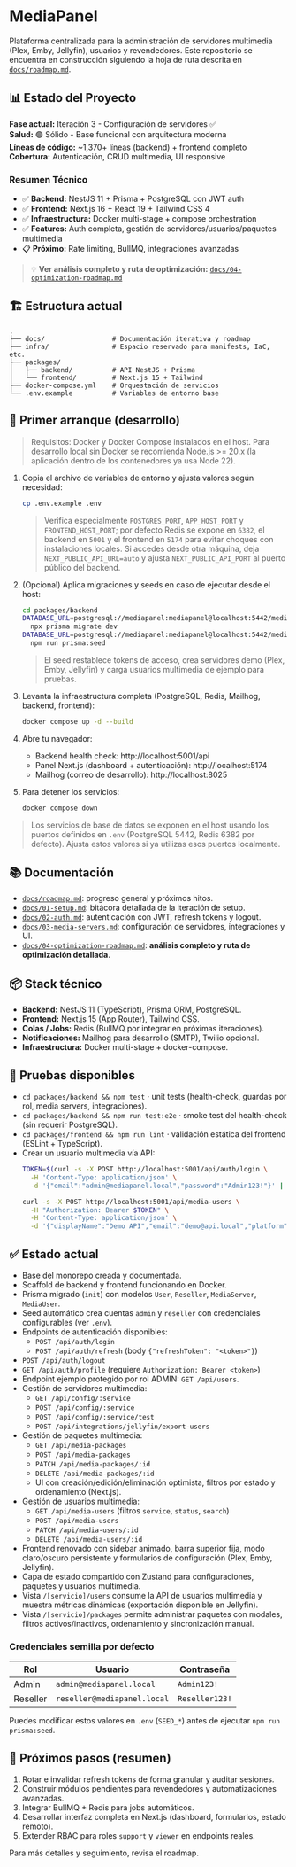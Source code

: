 # MediaPanel

Plataforma centralizada para la administración de servidores multimedia (Plex, Emby, Jellyfin), usuarios y revendedores. Este repositorio se encuentra en construcción siguiendo la hoja de ruta descrita en [`docs/roadmap.md`](docs/roadmap.md).

## 📊 Estado del Proyecto

**Fase actual:** Iteración 3 - Configuración de servidores ✅  
**Salud:** 🟢 Sólido - Base funcional con arquitectura moderna  
**Líneas de código:** ~1,370+ líneas (backend) + frontend completo  
**Cobertura:** Autenticación, CRUD multimedia, UI responsive  

### Resumen Técnico
- ✅ **Backend:** NestJS 11 + Prisma + PostgreSQL con JWT auth
- ✅ **Frontend:** Next.js 16 + React 19 + Tailwind CSS 4
- ✅ **Infraestructura:** Docker multi-stage + compose orchestration
- ✅ **Features:** Auth completa, gestión de servidores/usuarios/paquetes multimedia
- 📋 **Próximo:** Rate limiting, BullMQ, integraciones avanzadas

> 💡 **Ver análisis completo y ruta de optimización:** [`docs/04-optimization-roadmap.md`](docs/04-optimization-roadmap.md)

## 🏗️ Estructura actual

```
.
├── docs/                 # Documentación iterativa y roadmap
├── infra/                # Espacio reservado para manifests, IaC, etc.
├── packages/
│   ├── backend/          # API NestJS + Prisma
│   └── frontend/         # Next.js 15 + Tailwind
├── docker-compose.yml    # Orquestación de servicios
└── .env.example          # Variables de entorno base
```

## 🚀 Primer arranque (desarrollo)

> Requisitos: Docker y Docker Compose instalados en el host. Para desarrollo local sin Docker se recomienda Node.js >= 20.x (la aplicación dentro de los contenedores ya usa Node 22).

1. Copia el archivo de variables de entorno y ajusta valores según necesidad:
   ```bash
   cp .env.example .env
   ```
   > Verifica especialmente `POSTGRES_PORT`, `APP_HOST_PORT` y `FRONTEND_HOST_PORT`; por defecto Redis se expone en `6382`, el backend en `5001` y el frontend en `5174` para evitar choques con instalaciones locales. Si accedes desde otra máquina, deja `NEXT_PUBLIC_API_URL=auto` y ajusta `NEXT_PUBLIC_API_PORT` al puerto público del backend.

2. (Opcional) Aplica migraciones y seeds en caso de ejecutar desde el host:
   ```bash
   cd packages/backend
   DATABASE_URL=postgresql://mediapanel:mediapanel@localhost:5442/mediapanel?schema=public \\
     npx prisma migrate dev
   DATABASE_URL=postgresql://mediapanel:mediapanel@localhost:5442/mediapanel?schema=public \\
     npm run prisma:seed
   ```
   > El seed restablece tokens de acceso, crea servidores demo (Plex, Emby, Jellyfin) y carga usuarios multimedia de ejemplo para pruebas.

3. Levanta la infraestructura completa (PostgreSQL, Redis, Mailhog, backend, frontend):
   ```bash
   docker compose up -d --build
   ```

4. Abre tu navegador:
   - Backend health check: http://localhost:5001/api
   - Panel Next.js (dashboard + autenticación): http://localhost:5174
   - Mailhog (correo de desarrollo): http://localhost:8025

5. Para detener los servicios:
   ```bash
   docker compose down
   ```

> Los servicios de base de datos se exponen en el host usando los puertos definidos en `.env` (PostgreSQL 5442, Redis 6382 por defecto). Ajusta estos valores si ya utilizas esos puertos localmente.

## 📚 Documentación

- [`docs/roadmap.md`](docs/roadmap.md): progreso general y próximos hitos.
- [`docs/01-setup.md`](docs/01-setup.md): bitácora detallada de la iteración de setup.
- [`docs/02-auth.md`](docs/02-auth.md): autenticación con JWT, refresh tokens y logout.
- [`docs/03-media-servers.md`](docs/03-media-servers.md): configuración de servidores, integraciones y UI.
- [`docs/04-optimization-roadmap.md`](docs/04-optimization-roadmap.md): **análisis completo y ruta de optimización detallada**.

## 📦 Stack técnico

- **Backend:** NestJS 11 (TypeScript), Prisma ORM, PostgreSQL.
- **Frontend:** Next.js 15 (App Router), Tailwind CSS.
- **Colas / Jobs:** Redis (BullMQ por integrar en próximas iteraciones).
- **Notificaciones:** Mailhog para desarrollo (SMTP), Twilio opcional.
- **Infraestructura:** Docker multi-stage + docker-compose.

## 🧪 Pruebas disponibles

- `cd packages/backend && npm test` · unit tests (health-check, guardas por rol, media servers, integraciones).
- `cd packages/backend && npm run test:e2e` · smoke test del health-check (sin requerir PostgreSQL).
- `cd packages/frontend && npm run lint` · validación estática del frontend (ESLint + TypeScript).
- Crear un usuario multimedia vía API:
  ```bash
  TOKEN=$(curl -s -X POST http://localhost:5001/api/auth/login \
    -H 'Content-Type: application/json' \
    -d '{"email":"admin@mediapanel.local","password":"Admin123!"}' | jq -r '.accessToken')

  curl -s -X POST http://localhost:5001/api/media-users \
    -H "Authorization: Bearer $TOKEN" \
    -H 'Content-Type: application/json' \
    -d '{"displayName":"Demo API","email":"demo@api.local","platform":"PLEX","status":"active","credits":3}' | jq
  ```

## ✅ Estado actual

- Base del monorepo creada y documentada.
- Scaffold de backend y frontend funcionando en Docker.
- Prisma migrado (`init`) con modelos `User`, `Reseller`, `MediaServer`, `MediaUser`.
- Seed automático crea cuentas `admin` y `reseller` con credenciales configurables (ver `.env`).
- Endpoints de autenticación disponibles:
  - `POST /api/auth/login`
  - `POST /api/auth/refresh` (body `{"refreshToken": "<token>"}`)
- `POST /api/auth/logout`
- `GET /api/auth/profile` (requiere `Authorization: Bearer <token>`)
- Endpoint ejemplo protegido por rol ADMIN: `GET /api/users`.
- Gestión de servidores multimedia:
  - `GET /api/config/:service`
  - `POST /api/config/:service`
  - `POST /api/config/:service/test`
  - `POST /api/integrations/jellyfin/export-users`
- Gestión de paquetes multimedia:
  - `GET /api/media-packages`
  - `POST /api/media-packages`
  - `PATCH /api/media-packages/:id`
  - `DELETE /api/media-packages/:id`
  - UI con creación/edición/eliminación optimista, filtros por estado y ordenamiento (Next.js).
- Gestión de usuarios multimedia:
  - `GET /api/media-users` (filtros `service`, `status`, `search`)
  - `POST /api/media-users`
  - `PATCH /api/media-users/:id`
  - `DELETE /api/media-users/:id`
- Frontend renovado con sidebar animado, barra superior fija, modo claro/oscuro persistente y formularios de configuración (Plex, Emby, Jellyfin).
- Capa de estado compartido con Zustand para configuraciones, paquetes y usuarios multimedia.
- Vista `/[servicio]/users` consume la API de usuarios multimedia y muestra métricas dinámicas (exportación disponible en Jellyfin).
- Vista `/[servicio]/packages` permite administrar paquetes con modales, filtros activos/inactivos, ordenamiento y sincronización manual.

### Credenciales semilla por defecto

| Rol       | Usuario                         | Contraseña   |
|-----------|---------------------------------|--------------|
| Admin     | `admin@mediapanel.local`        | `Admin123!`  |
| Reseller  | `reseller@mediapanel.local`     | `Reseller123!` |

Puedes modificar estos valores en `.env` (`SEED_*`) antes de ejecutar `npm run prisma:seed`.

## 🧭 Próximos pasos (resumen)

1. Rotar e invalidar refresh tokens de forma granular y auditar sesiones.
2. Construir módulos pendientes para revendedores y automatizaciones avanzadas.
3. Integrar BullMQ + Redis para jobs automáticos.
4. Desarrollar interfaz completa en Next.js (dashboard, formularios, estado remoto).
5. Extender RBAC para roles `support` y `viewer` en endpoints reales.

Para más detalles y seguimiento, revisa el roadmap.
